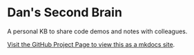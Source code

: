 # Dan's Second Brain

A personal KB to share code demos and notes with colleagues.

[Visit the GitHub Project Page to view this as a mkdocs site](https://dbowling.github.io/kb).

